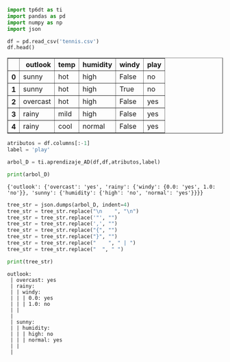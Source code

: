 ```python
import tp6dt as ti
import pandas as pd
import numpy as np
import json
```


```python
df = pd.read_csv('tennis.csv')
df.head()
```




<div>
<style scoped>
    .dataframe tbody tr th:only-of-type {
        vertical-align: middle;
    }

    .dataframe tbody tr th {
        vertical-align: top;
    }

    .dataframe thead th {
        text-align: right;
    }
</style>
<table border="1" class="dataframe">
  <thead>
    <tr style="text-align: right;">
      <th></th>
      <th>outlook</th>
      <th>temp</th>
      <th>humidity</th>
      <th>windy</th>
      <th>play</th>
    </tr>
  </thead>
  <tbody>
    <tr>
      <th>0</th>
      <td>sunny</td>
      <td>hot</td>
      <td>high</td>
      <td>False</td>
      <td>no</td>
    </tr>
    <tr>
      <th>1</th>
      <td>sunny</td>
      <td>hot</td>
      <td>high</td>
      <td>True</td>
      <td>no</td>
    </tr>
    <tr>
      <th>2</th>
      <td>overcast</td>
      <td>hot</td>
      <td>high</td>
      <td>False</td>
      <td>yes</td>
    </tr>
    <tr>
      <th>3</th>
      <td>rainy</td>
      <td>mild</td>
      <td>high</td>
      <td>False</td>
      <td>yes</td>
    </tr>
    <tr>
      <th>4</th>
      <td>rainy</td>
      <td>cool</td>
      <td>normal</td>
      <td>False</td>
      <td>yes</td>
    </tr>
  </tbody>
</table>
</div>




```python
atributos = df.columns[:-1]
label = 'play'
```


```python
arbol_D = ti.aprendizaje_AD(df,df,atributos,label)
```


```python
print(arbol_D)
```

    {'outlook': {'overcast': 'yes', 'rainy': {'windy': {0.0: 'yes', 1.0: 'no'}}, 'sunny': {'humidity': {'high': 'no', 'normal': 'yes'}}}}
    


```python
tree_str = json.dumps(arbol_D, indent=4)
tree_str = tree_str.replace("\n    ", "\n")
tree_str = tree_str.replace('"', "")
tree_str = tree_str.replace(',', "")
tree_str = tree_str.replace("{", "")
tree_str = tree_str.replace("}", "")
tree_str = tree_str.replace("    ", " | ")
tree_str = tree_str.replace("  ", " ")
```


```python
print(tree_str)
```

    
    outlook: 
     | overcast: yes
     | rainy: 
     | | windy: 
     | | | 0.0: yes
     | | | 1.0: no
     | | 
     | 
     | sunny: 
     | | humidity: 
     | | | high: no
     | | | normal: yes
     | | 
     | 
    
    
    

